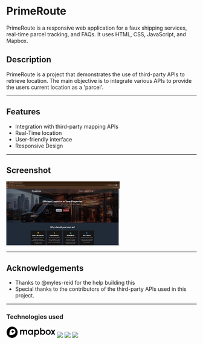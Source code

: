 # PrimeRoute

PrimeRoute is a responsive web application for a faux shipping services, 
real-time parcel tracking, and FAQs. It uses HTML, CSS, JavaScript, and Mapbox.

## Description

PrimeRoute is a project that demonstrates the use of third-party APIs to 
retrieve location. The main objective is to integrate various APIs to provide the
users current location as a 'parcel'.

---

## Features

- Integration with third-party mapping APIs
- Real-Time location
- User-friendly interface
- Responsive Design

---

## Screenshot

<img src="./assets/img/screenshot.png" width="300">

---

## Acknowledgements

- Thanks to @myles-reid for the help building this
- Special thanks to the contributors of the third-party APIs used in this project.

---

### Technologies used
<p float="left">
  <img src="./assets/img/mapbox.png" height="30" width="130" style="background-color:white">
  <img
  src="https://img.shields.io/badge/javascript-grey?style=for-the-badge&logo=javascript"
  />
  <img 
  src="https://img.shields.io/badge/html5-%23E34F26.svg?style=for-the-badge&logo=html5&logoColor=white" width="100" 
  />
  <img 
  src="https://img.shields.io/badge/css3-%231572B6.svg?style=for-the-badge&logo=css3&logoColor=white" width="85" 
  /> 
</p>